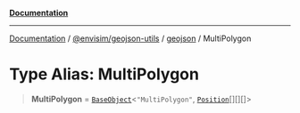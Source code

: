 [**Documentation**](../../../../README.md)

---

[Documentation](../../../../README.md) / [@envisim/geojson-utils](../../README.md) / [geojson](../README.md) / MultiPolygon

# Type Alias: MultiPolygon

> **MultiPolygon** = [`BaseObject`](../interfaces/BaseObject.md)\<`"MultiPolygon"`, [`Position`](Position.md)[][][]\>
